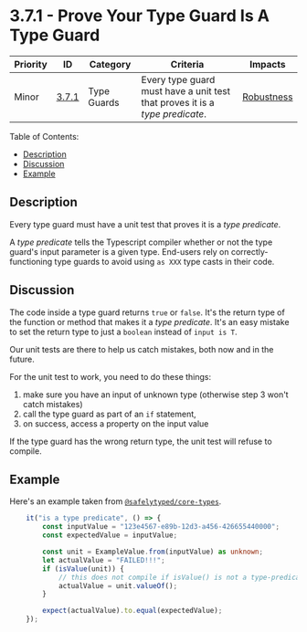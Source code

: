 # 3.7.1 - Prove Your Type Guard Is A Type Guard

Priority | ID | Category | Criteria | Impacts
---------|----|----------|----------|--------
Minor | [3.7.1][3.7.1] | Type Guards | Every type guard must have a unit test that proves it is a _type predicate_. | [Robustness][ROBUSTNESS]

Table of Contents:

- [Description](#description)
- [Discussion](#discussion)
- [Example](#example)

## Description

Every type guard must have a unit test that proves it is a _type predicate_.

A _type predicate_ tells the Typescript compiler whether or not the type guard's input parameter is a given type. End-users rely on correctly-functioning type guards to avoid using `as XXX` type casts in their code.

## Discussion

The code inside a type guard returns `true` or `false`. It's the return type of the function or method that makes it a _type predicate_. It's an easy mistake to set the return type to just a `boolean` instead of `input is T`.

Our unit tests are there to help us catch mistakes, both now and in the future.

For the unit test to work, you need to do these things:

1. make sure you have an input of unknown type (otherwise step 3 won't catch mistakes)
2. call the type guard as part of an `if` statement,
3. on success, access a property on the input value

If the type guard has the wrong return type, the unit test will refuse to compile.

## Example

Here's an example taken from [`@safelytyped/core-types`](https://github.com/SafelyTyped/ts-core-types/).

```typescript
    it("is a type predicate", () => {
        const inputValue = "123e4567-e89b-12d3-a456-426655440000";
        const expectedValue = inputValue;

        const unit = ExampleValue.from(inputValue) as unknown;
        let actualValue = "FAILED!!!";
        if (isValue(unit)) {
            // this does not compile if isValue() is not a type-predicate!
            actualValue = unit.valueOf();
        }

        expect(actualValue).to.equal(expectedValue);
    });
```

[ADOPTION]: ../../impacted-areas/ADOPTION.md
[CONTRIBUTIONS]: ../../impacted-areas/CONTRIBUTIONS.md
[CORRECTNESS]: ../../impacted-areas/CORRECTNESS.md
[GOVERNANCE]: ../../impacted-areas/GOVERNANCE.md
[PROJECT-MAINTENANCE]: ../../impacted-areas/PROJECT-MAINTENANCE.md
[ROBUSTNESS]: ../../impacted-areas/ROBUSTNESS.md
[SECURITY]: ../../impacted-areas/SECURITY.md
[TESTABILITY]: ../../impacted-areas/TESTABILITY.md
[3.7.1]: ./3.7.1.md